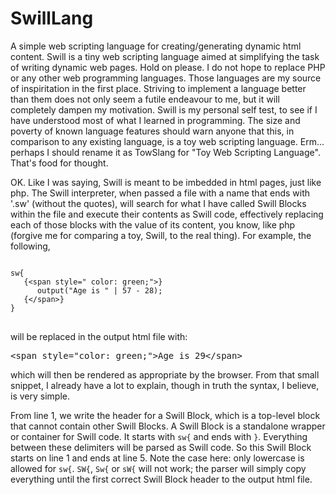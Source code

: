 # SwillLang
A simple web scripting language for creating/generating dynamic html content.
Swill is a tiny web scripting language aimed at simplifying the task of writing dynamic web pages. Hold on please. I do not hope to replace PHP or any other web programming languages. Those languages are my source of inspiritation in the first place. Striving to implement a language better than them does not only seem a futile endeavour to me, but it will completely dampen my motivation. Swill is my personal self test, to see if I have understood most of what I learned in programming. The size and poverty of known language features should warn anyone that this, in comparison to any existing language, is a toy web scripting language. Erm... perhaps I should rename it as TowSlang for "Toy Web Scripting Language". That's food for thought.

OK. Like I was saying, Swill is meant to be imbedded in html pages, just like php. The Swill interpreter, when passed a file with a name that ends with '.sw' (without the quotes), will search for what I have called Swill Blocks within the file and execute their contents as Swill code, effectively replacing each of those blocks with the value of its content, you know, like php (forgive me for comparing a toy, Swill, to the real thing). For example, the following,
<pre>
<code>
sw{
   {&lt;span style=" color: green;">}
      output("Age is " | 57 - 28);
   {&lt;/span>}
}
</code>
</pre>

will be replaced in the output html file with:
<pre>
&lt;span style="color: green;">Age is 29&lt;/span>
</pre>

which will then be rendered as appropriate by the browser. From that small snippet, I already have a lot to explain, though in truth the syntax, I believe, is very simple.

From line 1, we write the header for a Swill Block, which is a top-level block that cannot contain other Swill Blocks. A Swill Block is a standalone wrapper or container for Swill code. It starts with <code>sw{</code> and ends with <code>}</code>. Everything between these delimiters will be parsed as Swill code. So this Swill Block starts on line 1 and ends at line 5. Note the case here: only lowercase is allowed for <code>sw{</code>. <code>SW{</code>, <code>Sw{</code> or <code>sW{</code> will not work; the parser will simply copy everything until the first correct Swill Block header to the output html file.
